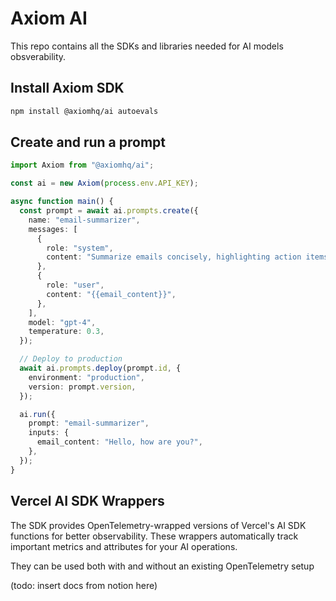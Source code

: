 # Axiom AI

This repo contains all the SDKs and libraries needed for AI models obsverability.

## Install Axiom SDK

```bash
npm install @axiomhq/ai autoevals
```

## Create and run a prompt

```ts
import Axiom from "@axiomhq/ai";

const ai = new Axiom(process.env.API_KEY);

async function main() {
  const prompt = await ai.prompts.create({
    name: "email-summarizer",
    messages: [
      {
        role: "system",
        content: "Summarize emails concisely, highlighting action items.",
      },
      {
        role: "user",
        content: "{{email_content}}",
      },
    ],
    model: "gpt-4",
    temperature: 0.3,
  });

  // Deploy to production
  await ai.prompts.deploy(prompt.id, {
    environment: "production",
    version: prompt.version,
  });

  ai.run({
    prompt: "email-summarizer",
    inputs: {
      email_content: "Hello, how are you?",
    },
  });
}
```

## Vercel AI SDK Wrappers

The SDK provides OpenTelemetry-wrapped versions of Vercel's AI SDK functions for better observability. These wrappers automatically track important metrics and attributes for your AI operations.

They can be used both with and without an existing OpenTelemetry setup

(todo: insert docs from notion here)